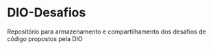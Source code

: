 # DIO-Desafios
Repositório para armazenamento e compartilhamento dos desafios de código propostos pela DIO

